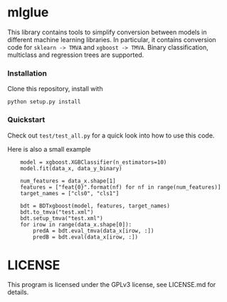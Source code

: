 # mlglue

This library contains tools to simplify conversion between models in different machine learning libraries.
In particular, it contains conversion code for `sklearn -> TMVA` and `xgboost -> TMVA`.
Binary classification, multiclass and regression trees are supported.

### Installation

Clone this repository, install with
~~~
python setup.py install
~~~

### Quickstart

Check out `test/test_all.py` for a quick look into how to use this code.

Here is also a small example
~~~
    model = xgboost.XGBClassifier(n_estimators=10)
    model.fit(data_x, data_y_binary)
    
    num_features = data_x.shape[1]
    features = ["feat{0}".format(nf) for nf in range(num_features)]
    target_names = ["cls0", "cls1"]

    bdt = BDTxgboost(model, features, target_names)
    bdt.to_tmva("test.xml")
    bdt.setup_tmva("test.xml")
    for irow in range(data_x.shape[0]):
        predA = bdt.eval_tmva(data_x[irow, :])
        predB = bdt.eval(data_x[irow, :])
~~~

# LICENSE

This program is licensed under the GPLv3 license, see LICENSE.md for details.

